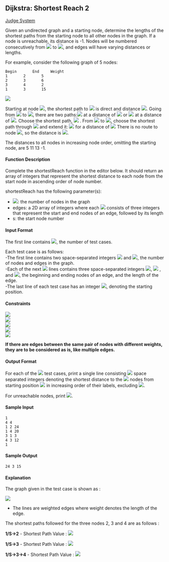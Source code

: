 ## Dijkstra: Shortest Reach 2

[Judge System](https://www.hackerrank.com/challenges/dijkstrashortreach/problem)

Given an undirected graph and a starting node, determine the lengths of the shortest paths from the starting node to all other nodes in the graph. If a node is unreachable, its distance is -1. Nodes will be numbered consecutively from <img src="https://latex.codecogs.com/svg.latex?\Large&space;1"> to <img src="https://latex.codecogs.com/svg.latex?\Large&space;n">, and edges will have varying distances or lengths.

For example, consider the following graph of 5 nodes:
```
Begin	    End	    Weight
1	    2	    5
2	    3	    6
3	    4	    2
1	    3	    15
```

![](https://github.com/andy489/Data_Structures_and_Algorithms_CPP/blob/master/assets/Djk%2001.png)

Starting at node <img src="https://latex.codecogs.com/svg.latex?\Large&space;1">, the shortest path to <img src="https://latex.codecogs.com/svg.latex?\Large&space;2"> is direct and distance <img src="https://latex.codecogs.com/svg.latex?\Large&space;5">. Going from <img src="https://latex.codecogs.com/svg.latex?\Large&space;1"> to <img src="https://latex.codecogs.com/svg.latex?\Large&space;3">, there are two paths:<img src="https://latex.codecogs.com/svg.latex?\Large&space;1\rightarrow{2}\rightarrow{3}"> at a distance of <img src="https://latex.codecogs.com/svg.latex?\Large&space;5+6=11"> or <img src="https://latex.codecogs.com/svg.latex?\Large&space;1\rightarrow{3}"> at a distance of <img src="https://latex.codecogs.com/svg.latex?\Large&space;15">. Choose the shortest path, <img src="https://latex.codecogs.com/svg.latex?\Large&space;11"> . From <img src="https://latex.codecogs.com/svg.latex?\Large&space;1"> to <img src="https://latex.codecogs.com/svg.latex?\Large&space;4">, choose the shortest path through <img src="https://latex.codecogs.com/svg.latex?\Large&space;3"> and extend it: <img src="https://latex.codecogs.com/svg.latex?\Large&space;1\rightarrow{2}\rightarrow{3}\rightarrow{4}"> for a distance of <img src="https://latex.codecogs.com/svg.latex?\Large&space;11+2=13"> There is no route to node <img src="https://latex.codecogs.com/svg.latex?\Large&space;5">, so the distance is <img src="https://latex.codecogs.com/svg.latex?\Large&space;-1">.

The distances to all nodes in increasing node order, omitting the starting node, are 5 11 13 -1.

#### Function Description

Complete the shortestReach function in the editor below. It should return an array of integers that represent the shortest distance to each node from the start node in ascending order of node number.

shortestReach has the following parameter(s):

- <img src="https://latex.codecogs.com/svg.latex?\Large&space;n">: the number of nodes in the graph
- edges: a 2D array of integers where each <img src="https://latex.codecogs.com/svg.latex?\Large&space;edges[i]"> consists of three integers that represent the start and end nodes of an edge, followed by its length
- s: the start node number

#### Input Format

The first line contains <img src="https://latex.codecogs.com/svg.latex?\Large&space;t">, the number of test cases.

Each test case is as follows:<br>
-The first line contains two space-separated integers <img src="https://latex.codecogs.com/svg.latex?\Large&space;n"> and <img src="https://latex.codecogs.com/svg.latex?\Large&space;m">, the number of nodes and edges in the graph.<br>
-Each of the next <img src="https://latex.codecogs.com/svg.latex?\Large&space;m"> lines contains three space-separated integers <img src="https://latex.codecogs.com/svg.latex?\Large&space;x">, <img src="https://latex.codecogs.com/svg.latex?\Large&space;y"> , and <img src="https://latex.codecogs.com/svg.latex?\Large&space;r">, the beginning and ending nodes of an edge, and the length of the edge.<br>
-The last line of each test case has an integer <img src="https://latex.codecogs.com/svg.latex?\Large&space;s">, denoting the starting position.

#### Constraints

<img src="https://latex.codecogs.com/svg.latex?\Large&space;1\le{t}\le{10}"><br>
<img src="https://latex.codecogs.com/svg.latex?\Large&space;2\le{n}\le{3000}"><br>
<img src="https://latex.codecogs.com/svg.latex?\Large&space;1\le{m}\le{\frac{N\times{N-1}}{2}}"><br>
<img src="https://latex.codecogs.com/svg.latex?\Large&space;1\le{x,y,s}\le{N}"><br>
<img src="https://latex.codecogs.com/svg.latex?\Large&space;1\le{r}\le{10^5}">

**If there are edges between the same pair of nodes with different weights, they are to be considered as is, like multiple edges.**

#### Output Format

For each of the <img src="https://latex.codecogs.com/svg.latex?\Large&space;t"> test cases, print a single line consisting <img src="https://latex.codecogs.com/svg.latex?\Large&space;n-1"> space separated integers denoting the shortest distance to the  <img src="https://latex.codecogs.com/svg.latex?\Large&space;n-1"> nodes from starting position <img src="https://latex.codecogs.com/svg.latex?\Large&space;s"> in increasing order of their labels, excluding <img src="https://latex.codecogs.com/svg.latex?\Large&space;s">.

For unreachable nodes, print <img src="https://latex.codecogs.com/svg.latex?\Large&space;-1">.

#### Sample Input
```
1
4 4
1 2 24
1 4 20
3 1 3
4 3 12
1
```
#### Sample Output
```
24 3 15
```
#### Explanation

The graph given in the test case is shown as :

![](https://github.com/andy489/Data_Structures_and_Algorithms_CPP/blob/master/assets/Dijkstra%2002.png)

* The lines are weighted edges where weight denotes the length of the edge.

The shortest paths followed for the three nodes 2, 3 and 4 are as follows :

**1/S->2** - Shortest Path Value : <img src="https://latex.codecogs.com/svg.latex?\Large&space;24">

**1/S->3** - Shortest Path Value : <img src="https://latex.codecogs.com/svg.latex?\Large&space;3">

**1/S->3->4** - Shortest Path Value : <img src="https://latex.codecogs.com/svg.latex?\Large&space;15">
